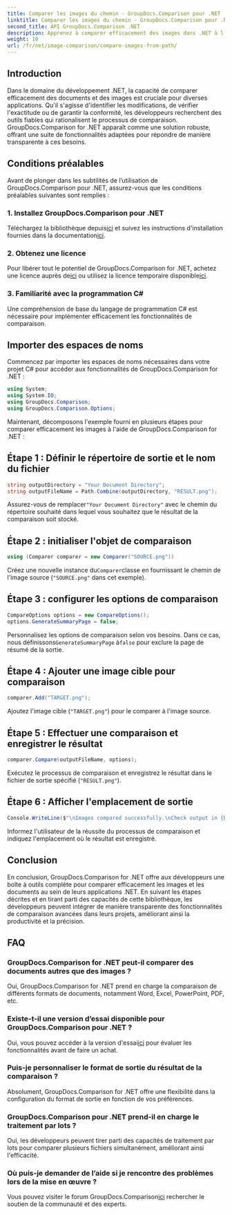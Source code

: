 ```yaml
---
title: Comparer les images du chemin - GroupDocs.Comparison pour .NET
linktitle: Comparer les images du chemin - GroupDocs.Comparison pour .NET
second_title: API GroupDocs.Comparison .NET
description: Apprenez à comparer efficacement des images dans .NET à l’aide de la bibliothèque GroupDocs.Comparison. Suivez le guide étape par étape pour une intégration transparente.
weight: 10
url: /fr/net/image-comparison/compare-images-from-path/
---
```

## Introduction
Dans le domaine du développement .NET, la capacité de comparer efficacement des documents et des images est cruciale pour diverses applications. Qu'il s'agisse d'identifier les modifications, de vérifier l'exactitude ou de garantir la conformité, les développeurs recherchent des outils fiables qui rationalisent le processus de comparaison. GroupDocs.Comparison for .NET apparaît comme une solution robuste, offrant une suite de fonctionnalités adaptées pour répondre de manière transparente à ces besoins.
## Conditions préalables
Avant de plonger dans les subtilités de l’utilisation de GroupDocs.Comparison pour .NET, assurez-vous que les conditions préalables suivantes sont remplies :
### 1. Installez GroupDocs.Comparison pour .NET
 Téléchargez la bibliothèque depuis[ici](https://releases.groupdocs.com/comparison/net/) et suivez les instructions d'installation fournies dans la documentation[ici](https://tutorials.groupdocs.com/comparison/net/).
### 2. Obtenez une licence
 Pour libérer tout le potentiel de GroupDocs.Comparison for .NET, achetez une licence auprès de[ici](https://purchase.groupdocs.com/buy) ou utilisez la licence temporaire disponible[ici](https://purchase.groupdocs.com/temporary-license/).
### 3. Familiarité avec la programmation C#
Une compréhension de base du langage de programmation C# est nécessaire pour implémenter efficacement les fonctionnalités de comparaison.

## Importer des espaces de noms
Commencez par importer les espaces de noms nécessaires dans votre projet C# pour accéder aux fonctionnalités de GroupDocs.Comparison for .NET :
```csharp
using System;
using System.IO;
using GroupDocs.Comparison;
using GroupDocs.Comparison.Options;
```

Maintenant, décomposons l'exemple fourni en plusieurs étapes pour comparer efficacement les images à l'aide de GroupDocs.Comparison for .NET :
## Étape 1 : Définir le répertoire de sortie et le nom du fichier
```csharp
string outputDirectory = "Your Document Directory";
string outputFileName = Path.Combine(outputDirectory, "RESULT.png");
```
 Assurez-vous de remplacer`"Your Document Directory"` avec le chemin du répertoire souhaité dans lequel vous souhaitez que le résultat de la comparaison soit stocké.
## Étape 2 : initialiser l'objet de comparaison
```csharp
using (Comparer comparer = new Comparer("SOURCE.png"))
```
 Créez une nouvelle instance du`Comparer`classe en fournissant le chemin de l'image source (`"SOURCE.png"` dans cet exemple).
## Étape 3 : configurer les options de comparaison
```csharp
CompareOptions options = new CompareOptions();
options.GenerateSummaryPage = false;
```
 Personnalisez les options de comparaison selon vos besoins. Dans ce cas, nous définissons`GenerateSummaryPage` à`false` pour exclure la page de résumé de la sortie.
## Étape 4 : Ajouter une image cible pour comparaison
```csharp
comparer.Add("TARGET.png");
```
Ajoutez l'image cible (`"TARGET.png"`) pour le comparer à l'image source.
## Étape 5 : Effectuer une comparaison et enregistrer le résultat
```csharp
comparer.Compare(outputFileName, options);
```
Exécutez le processus de comparaison et enregistrez le résultat dans le fichier de sortie spécifié (`"RESULT.png"`).
## Étape 6 : Afficher l'emplacement de sortie
```csharp
Console.WriteLine($"\nImages compared successfully.\nCheck output in {Directory.GetCurrentDirectory()}.");
```
Informez l'utilisateur de la réussite du processus de comparaison et indiquez l'emplacement où le résultat est enregistré.

## Conclusion
En conclusion, GroupDocs.Comparison for .NET offre aux développeurs une boîte à outils complète pour comparer efficacement les images et les documents au sein de leurs applications .NET. En suivant les étapes décrites et en tirant parti des capacités de cette bibliothèque, les développeurs peuvent intégrer de manière transparente des fonctionnalités de comparaison avancées dans leurs projets, améliorant ainsi la productivité et la précision.
## FAQ
### GroupDocs.Comparison for .NET peut-il comparer des documents autres que des images ?
Oui, GroupDocs.Comparison for .NET prend en charge la comparaison de différents formats de documents, notamment Word, Excel, PowerPoint, PDF, etc.
### Existe-t-il une version d’essai disponible pour GroupDocs.Comparison pour .NET ?
 Oui, vous pouvez accéder à la version d'essai[ici](https://releases.groupdocs.com/) pour évaluer les fonctionnalités avant de faire un achat.
### Puis-je personnaliser le format de sortie du résultat de la comparaison ?
Absolument, GroupDocs.Comparison for .NET offre une flexibilité dans la configuration du format de sortie en fonction de vos préférences.
### GroupDocs.Comparison pour .NET prend-il en charge le traitement par lots ?
Oui, les développeurs peuvent tirer parti des capacités de traitement par lots pour comparer plusieurs fichiers simultanément, améliorant ainsi l'efficacité.
### Où puis-je demander de l’aide si je rencontre des problèmes lors de la mise en œuvre ?
 Vous pouvez visiter le forum GroupDocs.Comparison[ici](https://forum.groupdocs.com/c/comparison/12) rechercher le soutien de la communauté et des experts.